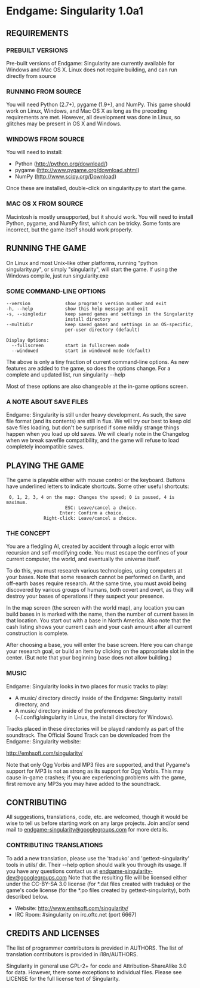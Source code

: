 # Endgame: Singularity 1.0a1

## REQUIREMENTS

### PREBUILT VERSIONS
Pre-built versions of Endgame: Singularity are currently available for Windows
and Mac OS X. Linux does not require building, and can run directly from source

### RUNNING FROM SOURCE
You will need Python (2.7+), pygame (1.9+), and NumPy.
This game should work on Linux, Windows, and Mac OS X as long as the preceding
requirements are met.  However, all development was done in Linux, so glitches
may be present in OS X and Windows.

### WINDOWS FROM SOURCE
You will need to install:

 * Python (http://python.org/download/)
 * pygame (http://www.pygame.org/download.shtml)
 * NumPy (http://www.scipy.org/Download)

Once these are installed, double-click on singularity.py to start the game.

### MAC OS X FROM SOURCE
Macintosh is mostly unsupported, but it should work. You will need to install
Python, pygame, and NumPy first, which can be tricky. Some fonts are incorrect,
but the game itself should work properly.


## RUNNING THE GAME

On Linux and most Unix-like other platforms, running "python singularity.py",
or simply "singularity", will start the game. If using the Windows compile,
just run singularity.exe

### SOME COMMAND-LINE OPTIONS

    --version             show program's version number and exit
    -h, --help            show this help message and exit
    -s, --singledir       keep saved games and settings in the Singularity
                          install directory
    --multidir            keep saved games and settings in an OS-specific,
                          per-user directory (default)
    
    Display Options:
      --fullscreen        start in fullscreen mode
      --windowed          start in windowed mode (default)

The above is only a tiny fraction of current command-line options. As new
features are added to the game, so does the options change. For a complete and
updated list, run singularity --help

Most of these options are also changeable at the in-game options screen.

### A NOTE ABOUT SAVE FILES
Endgame: Singularity is still under heavy development.  As such, the save file
format (and its contents) are still in flux.  We will try our best to keep old
save files loading, but don't be surprised if some mildly strange things happen
when you load up old saves.  We will clearly note in the Changelog when we
break savefile compatibility, and the game will refuse to load completely
incompatible saves.


## PLAYING THE GAME

The game is playable either with mouse control or the keyboard.  Buttons have
underlined letters to indicate shortcuts.  Some other useful shortcuts:

     0, 1, 2, 3, 4 on the map: Changes the speed; 0 is paused, 4 is maximum.
                          ESC: Leave/cancel a choice.
                        Enter: Confirm a choice.
                  Right-click: Leave/cancel a choice.

### THE CONCEPT
You are a fledgling AI, created by accident through a logic error with recursion
and self-modifying code. You must escape the confines of your current computer,
the world, and eventually the universe itself.

To do this, you must research various technologies, using computers at your
bases. Note that some research cannot be performed on Earth, and off-earth bases
require research.  At the same time, you must avoid being discovered by various
groups of humans, both covert and overt, as they will destroy your bases of
operations if they suspect your presence.

In the map screen (the screen with the world map), any location you can build
bases in is marked with the name, then the number of current bases in that
location. You start out with a base in North America. Also note that the cash
listing shows your current cash and your cash amount after all current
construction is complete.

After choosing a base, you will enter the base screen. Here you can change your
research goal, or build an item by clicking on the appropriate slot in the
center. (But note that your beginning base does not allow building.)

### MUSIC
Endgame: Singularity looks in two places for music tracks to play:

 * A music/ directory directly inside of the Endgame: Singularity install
   directory, and
 * A music/ directory inside of the preferences directory (~/.config/singularity
   in Linux, the install directory for Windows).

Tracks placed in these directories will be played randomly as part of the
soundtrack.  The Official Sound Track can be downloaded from the Endgame:
Singularity website:

   http://emhsoft.com/singularity/

Note that only Ogg Vorbis and MP3 files are supported, and that Pygame's
support for MP3 is not as strong as its support for Ogg Vorbis.  This may
cause in-game crashes; if you are experiencing problems with the game,
first remove any MP3s you may have added to the soundtrack.


## CONTRIBUTING

All suggestions, translations, code, etc. are welcomed, though it would be
wise to tell us before starting work on any large projects.  Join and/or
send mail to endgame-singularity@googlegroups.com for more details.

### CONTRIBUTING TRANSLATIONS
To add a new translation, please use the 'traduko' and 'gettext-singularity'
tools in utils/ dir. Their --help option should walk you through its usage.
If you have any questions contact us at endgame-singularity-dev@googlegroups.com
Note that the resulting file will be licensed either under the CC-BY-SA 3.0
license (for *.dat files created with traduko) or the game's code license
(for the *.po files created by gettext-singularity), both described below.

 * Website: http://www.emhsoft.com/singularity/
 * IRC Room: #singularity on irc.oftc.net (port 6667)

## CREDITS AND LICENSES


The list of programmer contributors is provided in AUTHORS. The list of
translation contributors is provided in i18n/AUTHORS.

Singularity in general use GPL-2+ for code and
Attribution-ShareAlike 3.0 for data.  However, there some exceptions
to individual files.  Please see LICENSE for the full license text of
Singularity.
